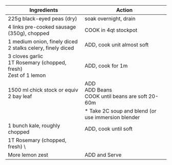 
| Ingredients                | Action |
|----------------------------|--------|
| 225g black-eyed peas (dry) | soak overnight, drain |
| 4 links pre-cooked sausage (350g), chopped | COOK in 4qt stockpot |
| 1 medium onion, finely diced <br> 2 stalks celery, finely diced  | ADD, cook unit almost soft |
| 3 cloves garlic<br>1T Rosemary (chopped, fresh)<br> Zest of 1 lemon | ADD, cook for 1m |
| 1500 ml chick stock or equiv <br>2 bay leaf |  ADD<br>ADD Beans<br>COOK until beans are soft 20-60m |
|                                |  * Take 2C soup and blend (or use immersion blender |
| 1 bunch kale, roughly chopped | ADD, cook until soft |
|  1T Rosemary (chopped, fresh) \
   More lemon zest              | ADD and Serve |

